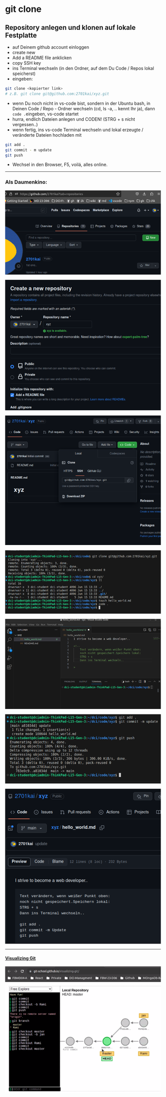# git clone

## Repository anlegen und klonen auf lokale Festplatte

- auf Deinem github account einloggen
- create new
- Add a README file anklicken
- copy SSH key
- ins Terminal wechseln (in den Ordner, auf dem Du Code / Repos lokal speicherst)
- eingeben:

```bash
git clone <kopierter link>
# z.B. git clone git@github.com:2701kai/xyz.git
```

- wenn Du noch nicht in vs-code bist, sondern in der Ubuntu bash, in Deinen Code / Repo - Ordner wechseln (cd, ls -a, .. kennt Ihr ja), dann `code .`eingeben, vs-code startet
- hurra, endlich Dateien anlegen und CODEN! (STRG + s nicht vergessen..)
- wenn fertig, ins vs-code Terminal wechseln und lokal erzeugte / veränderte Dateien hochladen mit

```bash
git add .
git commit - m update
git push
```

- Wechsel in den Browser, F5, voilá, alles online.

---


### Als Daumenkino:

![1](./assets/git_clone/Screenshot%20from%202023-06-15%2013-30-42.png)

![2](./assets/git_clone/Screenshot%20from%202023-06-15%2013-32-22.png)

![3](./assets/git_clone/Screenshot%20from%202023-06-15%2013-33-02.png)

![4](./assets/git_clone/Screenshot%20from%202023-06-15%2013-35-39.png)

![5](./assets/git_clone/Screenshot%20from%202023-06-15%2013-39-28.png)

![6](./assets/git_clone/Screenshot%20from%202023-06-15%2013-40-23.png)

![7](./assets/git_clone/Screenshot%20from%202023-06-15%2013-46-51.png)


---

#### [Visualizing Git](https://git-school.github.io/visualizing-git/)

![visualizing-git](./assets/visualizing-git.png)
